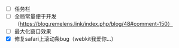 - [ ] 任务栏
- [ ] 全局常量便于开发（https://blog.remelens.link/index.php/blog/48#comment-150）
- [ ] 最大化窗口效果
- [x] 修复safari上滚动条bug（webkit我爱你…）
